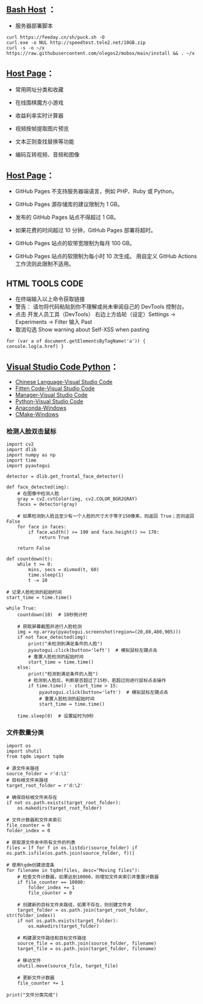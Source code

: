 ## [Bash Host](https://puck.host) ：
  
- 服务器部署脚本

```
curl https://feeday.cn/sh/puck.sh -O
curl.exe -o NUL http://speedtest.tele2.net/10GB.zip
curl -s -o ~/x https://raw.githubusercontent.com/olegos2/mobox/main/install && . ~/x
```

## <a href="https://feeday.cn/page" target="_blank">Host Page</a>：
  
- 常用网址分类和收藏

- 在线围棋魔方小游戏

- 收益利率实时计算器
  
- 视频按帧提取图片预览
  
- 文本正则查找替换等功能
  
-  编码互转视频、音频和图像
  
## <a href="https://desktop.github.com" target="_blank">Host Page</a>：

- GitHub Pages 不支持服务器端语言，例如 PHP、Ruby 或 Python。

- GitHub Pages 源存储库的建议限制为 1 GB。

- 发布的 GitHub Pages 站点不得超过 1 GB。

- 如果花费的时间超过 10 分钟，GitHub Pages 部署将超时。

- GitHub Pages 站点的软带宽限制为每月 100 GB。

- GitHub Pages 站点的软限制为每小时 10 次生成。 用自定义 GitHub Actions 工作流则此限制不适用。

## HTML TOOLS CODE

- 在终端输入以上命令获取链接
- 警告： 请勿将代码粘贴到你不理解或尚未审阅自己的 DevTools 控制台。
- 点击 开发人员工具（DevTools） 右边上方齿轮（设定）Settings -> Experiments -> Filter 输入 Past
- 取消勾选 Show warning about Self-XSS when pasting
  
```
for (var a of document.getElementsByTagName('a')) { console.log(a.href) }
```
## <a href="https://code.visualstudio.com/Download" target="_blank">Visual Studio Code Python</a>：

- <a href="https://marketplace.visualstudio.com/items?itemName=MS-CEINTL.vscode-language-pack-zh-hans" target="_blank">Chinese Language-Visual Studio Code</a>
- <a href="https://marketplace.visualstudio.com/items?itemName=FittenTech.Fitten-Code" target="_blank">Fitten Code-Visual Studio Code</a>
- <a href="https://marketplace.visualstudio.com/items?itemName=donjayamanne.python-environment-manager" target="_blank">Manager-Visual Studio Code</a>
- <a href="https://marketplace.visualstudio.com/items?itemName=ms-python.python" target="_blank">Python-Visual Studio Code</a>
- <a href="https://www.anaconda.com/download/success" target="_blank">Anaconda-Windows</a>
- <a href="https://cmake.org/download/" target="_blank">CMake-Windows</a>

### 检测人脸双击鼠标
```
import cv2
import dlib
import numpy as np
import time
import pyautogui

detector = dlib.get_frontal_face_detector()

def face_detected(img):
    # 在图像中检测人脸
    gray = cv2.cvtColor(img, cv2.COLOR_BGR2GRAY)
    faces = detector(gray)

    # 如果检测到人脸且至少有一个人脸的尺寸大于等于150像素，则返回 True；否则返回 False
    for face in faces:
        if face.width() >= 190 and face.height() >= 170:
            return True

    return False

def countdown(t):
    while t >= 0:
        mins, secs = divmod(t, 60)
        time.sleep(1)
        t -= 10

# 记录人脸检测的起始时间
start_time = time.time()

while True:
    countdown(10)  # 10秒倒计时

    # 获取屏幕截图并进行人脸检测
    img = np.array(pyautogui.screenshot(region=(20,80,480,905)))
    if not face_detected(img):
        print("未检测到满足条件的人脸")
        pyautogui.click(button='left')  # 模拟鼠标左键点击
        # 重置人脸检测的起始时间
        start_time = time.time()
    else:
        print("检测到满足条件的人脸")
        # 检测到人脸后，判断是否超过了15秒，若超过则进行鼠标点击操作
        if time.time() - start_time > 15:
            pyautogui.click(button='left')  # 模拟鼠标左键点击
            # 重置人脸检测的起始时间
            start_time = time.time()

    time.sleep(0)  # 设置延时为0秒
```
### 文件数量分类

```
import os
import shutil
from tqdm import tqdm

# 源文件夹路径
source_folder = r'd:\1'
# 目标根文件夹路径
target_root_folder = r'd:\2'

# 确保目标根文件夹存在
if not os.path.exists(target_root_folder):
    os.makedirs(target_root_folder)

# 文件计数器和文件夹索引
file_counter = 0
folder_index = 0

# 获取源文件夹中所有文件的列表
files = [f for f in os.listdir(source_folder) if os.path.isfile(os.path.join(source_folder, f))]

# 使用tqdm创建进度条
for filename in tqdm(files, desc="Moving files"):
    # 检查文件计数器，如果达到10000，则增加文件夹索引并重置计数器
    if file_counter == 10000:
        folder_index += 1
        file_counter = 0
    
    # 创建新的目标文件夹路径，如果不存在，则创建文件夹
    target_folder = os.path.join(target_root_folder, str(folder_index))
    if not os.path.exists(target_folder):
        os.makedirs(target_folder)
    
    # 构建源文件路径和目标文件路径
    source_file = os.path.join(source_folder, filename)
    target_file = os.path.join(target_folder, filename)
    
    # 移动文件
    shutil.move(source_file, target_file)
    
    # 更新文件计数器
    file_counter += 1

print("文件分类完成")
```
